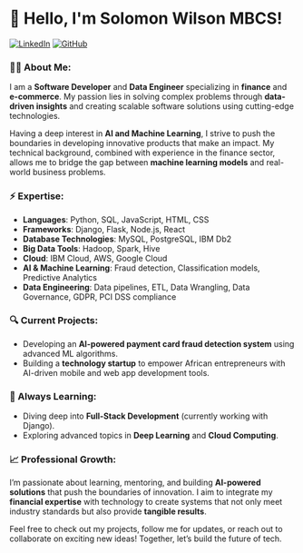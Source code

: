 # 👋 Hello, I'm Solomon Wilson MBCS!

[![LinkedIn](https://img.shields.io/badge/LinkedIn-Solomon-blue?style=flat-square&logo=linkedin)](https://www.linkedin.com/in/solomon-wilson-mbcs-0a4295246)
[![GitHub](https://img.shields.io/github/followers/your-username?label=Follow%20Me&style=social)](https://github.com/spartasolopolo/)

### 🧑‍💻 About Me:
I am a **Software Developer** and **Data Engineer** specializing in **finance** and **e-commerce**. My passion lies in solving complex problems through **data-driven insights** and creating scalable software solutions using cutting-edge technologies. 

Having a deep interest in **AI and Machine Learning**, I strive to push the boundaries in developing innovative products that make an impact. My technical background, combined with experience in the finance sector, allows me to bridge the gap between **machine learning models** and real-world business problems.

### ⚡ Expertise:
- **Languages**: Python, SQL, JavaScript, HTML, CSS
- **Frameworks**: Django, Flask, Node.js, React
- **Database Technologies**: MySQL, PostgreSQL, IBM Db2
- **Big Data Tools**: Hadoop, Spark, Hive
- **Cloud**: IBM Cloud, AWS, Google Cloud
- **AI & Machine Learning**: Fraud detection, Classification models, Predictive Analytics
- **Data Engineering**: Data pipelines, ETL, Data Wrangling, Data Governance, GDPR, PCI DSS compliance

### 🔍 Current Projects:
- Developing an **AI-powered payment card fraud detection system** using advanced ML algorithms.
- Building a **technology startup** to empower African entrepreneurs with AI-driven mobile and web app development tools.

### 🌱 Always Learning:
- Diving deep into **Full-Stack Development** (currently working with Django).
- Exploring advanced topics in **Deep Learning** and **Cloud Computing**.
  
### 📈 Professional Growth:
I’m passionate about learning, mentoring, and building **AI-powered solutions** that push the boundaries of innovation. I aim to integrate my **financial expertise** with technology to create systems that not only meet industry standards but also provide **tangible results**.

Feel free to check out my projects, follow me for updates, or reach out to collaborate on exciting new ideas! Together, let’s build the future of tech.
